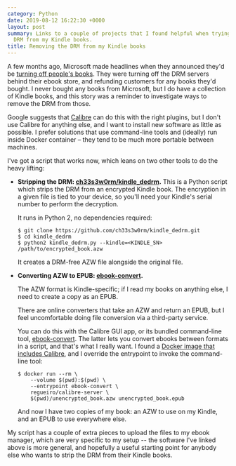 ```yaml
---
category: Python
date: 2019-08-12 16:22:30 +0000
layout: post
summary: Links to a couple of projects that I found helpful when trying to strip the
  DRM from my Kindle books.
title: Removing the DRM from my Kindle books
---
```


A few months ago, Microsoft made headlines when they announced they'd be [turning off people's books][microsoft].
They were turning off the DRM servers behind their ebook store, and refunding customers for any books they'd bought.
I never bought any books from Microsoft, but I do have a collection of Kindle books, and this story was a reminder to investigate ways to remove the DRM from those.

Google suggests that [Calibre][calibre] can do this with the right plugins, but I don't use Calibre for anything else, and I want to install new software as little as possible.
I prefer solutions that use command-line tools and (ideally) run inside Docker container – they tend to be much more portable between machines.

I've got a script that works now, which leans on two other tools to do the heavy lifting:

*   **Stripping the DRM: [ch33s3w0rm/kindle_dedrm](https://github.com/ch33s3w0rm/kindle_dedrm).**
    This is a Python script which strips the DRM from an encrypted Kindle book.
    The encryption in a given file is tied to your device, so you'll need your Kindle's serial number to perform the decryption.

    It runs in Python 2, no dependencies required:

    ```console
    $ git clone https://github.com/ch33s3w0rm/kindle_dedrm.git
    $ cd kindle_dedrm
    $ python2 kindle_dedrm.py --kindle=<KINDLE_SN> /path/to/encrypted_book.azw
    ```

    It creates a DRM-free AZW file alongside the original file.

*   **Converting AZW to EPUB: [ebook-convert].**

    The AZW format is Kindle-specific; if I read my books on anything else, I need to create a copy as an EPUB.

    There are online converters that take an AZW and return an EPUB, but I feel uncomfortable doing file conversion via a third-party service.

    You can do this with the Calibre GUI app, or its bundled command-line tool, [ebook-convert].
    The latter lets you convert ebooks between formats in a script, and that's what I really want.
    I found a [Docker image that includes Calibre][docker], and I override the entrypoint to invoke the command-line tool:

    ```console
    $ docker run --rm \
        --volume $(pwd):$(pwd) \
        --entrypoint ebook-convert \
        regueiro/calibre-server \
        $(pwd)/unencrypted_book.azw unencrypted_book.epub
    ```

    And now I have two copies of my book: an AZW to use on my Kindle, and an EPUB to use everywhere else.

My script has a couple of extra pieces to upload the files to my ebook manager, which are very specific to my setup -- the software I've linked above is more general, and hopefully a useful starting point for anybody else who wants to strip the DRM from their Kindle books.

[microsoft]: https://www.theverge.com/2019/4/2/18292177/microsoft-ebooks-refund-stops-selling-digital-books-store
[calibre]: https://calibre-ebook.com/
[ebook-convert]: http://manpages.ubuntu.com/manpages/bionic/man1/ebook-convert.1.html
[docker]: https://hub.docker.com/r/regueiro/calibre-server
